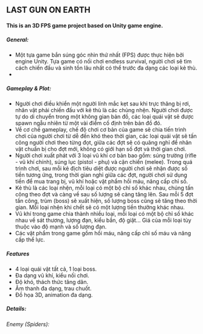 ## LAST GUN ON EARTH
#### This is an 3D FPS game project based on Unity game engine.

##### General:
- Một tựa game bắn súng góc nhìn thứ nhất (FPS) được thực hiện bởi engine Unity. Tựa game có nối chơi endless survival, người chơi sẽ tìm cách chiến đấu và sinh tồn lâu nhất có thể trước đa dạng các loại kẻ thù.
- 
##### Gameplay & Plot:
- Người chơi điều khiển một người lính mắc kẹt sau khi trực thăng bị rơi, nhân vật phải chiến đấu với kẻ thù là các chủng nhện. Người chơi được tự do di chuyển trong một không gian bản đồ, các loại quái vật sẽ được spawn ngẫu nhiên từ một vài điểm cố định trên bản đồ đó.
- Về cơ chế gameplay, chế độ chơi cơ bản của game sẽ chia tiến trình chơi của người chơi từ dễ đến khó theo thời gian, các loại quái vật sẽ tấn công người chơi theo từng đọt, giữa các đợt sẽ có quãng nghỉ để nhân vật chuẩn bị cho đợt mới, không có giới hạn số đợt và thời gian chơi.
- Người chơi xuất phát với 3 loại vũ khí cơ bản bao gồm: súng trường (rifle - vũ khí chính), súng lục (pistol - phụ) và cận chiến (melee). Trong quá trình chơi, sau mỗi kẻ địch tiêu diệt được người chơi sẽ nhận được số tiền tương ứng, trong thời gian nghỉ giữa các đợt, người chơi sử dụng tiền để mua trang bị, vũ khí hoặc vật phẩm hồi máu, nâng cấp chỉ số.
- Kẻ thù là các loại nhện, mỗi loại có một bộ chỉ số khác nhau, chúng tấn công theo đợt và càng về sau số lượng sẽ càng tăng lên. Sau mỗi 5 đợt tấn công, trùm (boss) sẽ xuất hiện, số lượng boss cũng sẽ tăng theo thời gian. Mỗi loại nhện khi chết sẽ có một lượng tiền thưởng khác nhau.
- Vũ khí trong game chia thành nhiều loại, mỗi loại có một bộ chỉ số khác nhau về sát thương, lượng đạn, kiểu bắn, độ giật... Giá của mỗi loại tùy thuộc vào độ mạnh và số lượng đạn.
- Các vật phẩm trong game gồm hồi máu, nâng cấp chỉ số máu và nâng cấp thể lực.

##### Features
- 4 loại quái vật tất cả, 1 loại boss.
- Đa dạng vũ khí, kiểu nối chơi.
- Độ khó, thách thức tăng dân.
- Âm thanh đa dạng, trau chuốt.
- Đồ họa 3D, animation đa dạng.

##### Details:
###### Enemy (Spiders):
